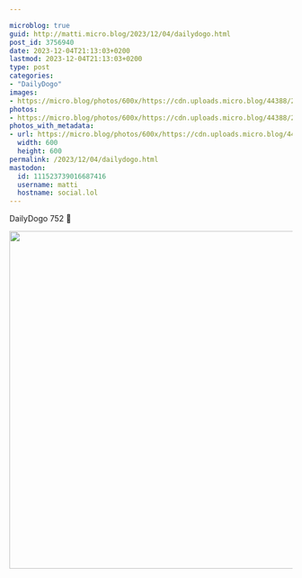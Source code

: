 ```yaml
---

microblog: true
guid: http://matti.micro.blog/2023/12/04/dailydogo.html
post_id: 3756940
date: 2023-12-04T21:13:03+0200
lastmod: 2023-12-04T21:13:03+0200
type: post
categories:
- "DailyDogo"
images:
- https://micro.blog/photos/600x/https://cdn.uploads.micro.blog/44388/2023/ad725b2f3ab14cbeb85eac9ce72e05ef.jpg
photos:
- https://micro.blog/photos/600x/https://cdn.uploads.micro.blog/44388/2023/ad725b2f3ab14cbeb85eac9ce72e05ef.jpg
photos_with_metadata:
- url: https://micro.blog/photos/600x/https://cdn.uploads.micro.blog/44388/2023/ad725b2f3ab14cbeb85eac9ce72e05ef.jpg
  width: 600
  height: 600
permalink: /2023/12/04/dailydogo.html
mastodon:
  id: 111523739016687416
  username: matti
  hostname: social.lol
---
```

DailyDogo 752 🐶

<img src="/media/uploads/2023/ad725b2f3ab14cbeb85eac9ce72e05ef.jpg" width="600" height="600" alt="" />
